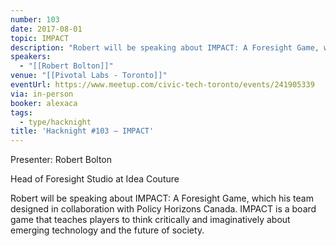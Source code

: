 ```yaml
---
number: 103
date: 2017-08-01
topic: IMPACT
description: "Robert will be speaking about IMPACT: A Foresight Game, which his team designed in collaboration with Policy Horizons Canada. IMPACT is a board game that teaches players to think critically and imaginatively about emerging technology and the future of society."
speakers:
  - "[[Robert Bolton]]"
venue: "[[Pivotal Labs - Toronto]]"
eventUrl: https://www.meetup.com/civic-tech-toronto/events/241905339
via: in-person
booker: alexaca
tags:
  - type/hacknight
title: 'Hacknight #103 – IMPACT'
---
```


Presenter: Robert Bolton

Head of Foresight Studio at Idea Couture

Robert will be speaking about IMPACT: A Foresight Game, which his team designed in collaboration with Policy Horizons Canada. IMPACT is a board game that teaches players to think critically and imaginatively about emerging technology and the future of society.